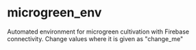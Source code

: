 # microgreen_env
Automated environment for microgreen cultivation with Firebase connectivity.
Change values where it is given as "change_me"
